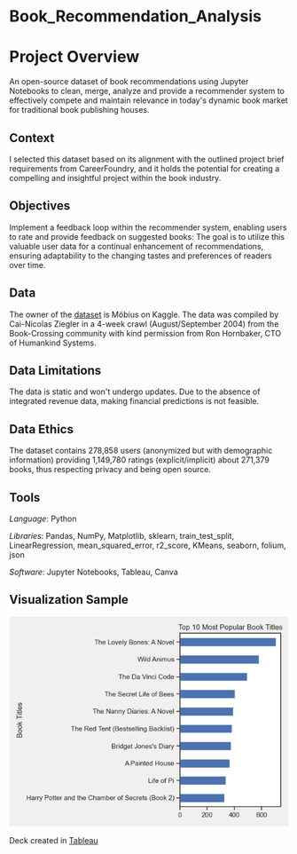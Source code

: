 # Book_Recommendation_Analysis

# Project Overview

An open-source dataset of book recommendations using Jupyter Notebooks to clean, merge, analyze and provide a recommender system to effectively compete and maintain relevance in today's dynamic book market for traditional book publishing houses.

## Context

I selected this dataset based on its alignment with the outlined project brief requirements from CareerFoundry, and it holds the potential for creating a compelling and insightful project within the book industry.

## Objectives

Implement a feedback loop within the recommender system, enabling users to rate and provide feedback on suggested books: The goal is to utilize this valuable user data for a continual enhancement of recommendations, ensuring adaptability to the changing tastes and preferences of readers over time.

## Data

The owner of the [dataset]( https://www.kaggle.com/datasets/arashnic/book-recommendation-dataset) is Möbius on Kaggle.
The data was compiled by Cai-Nicolas Ziegler in a 4-week crawl (August/September 2004) from the Book-Crossing community with kind permission from Ron Hornbaker, CTO of Humankind Systems.

## Data Limitations

The data is static and won't undergo updates. Due to the absence of integrated revenue data, making financial predictions is not feasible.

## Data Ethics

The dataset contains 278,858 users (anonymized but with demographic information) providing 1,149,780 ratings (explicit/implicit) about 271,379 books, thus respecting privacy and being open source.

## Tools

_Language_: Python

_Libraries_: Pandas, NumPy, Matplotlib, sklearn, train_test_split, LinearRegression, mean_squared_error, r2_score, KMeans, seaborn, folium, json

_Software_: Jupyter Notebooks, Tableau, Canva

## Visualization Sample

![image]( https://github.com/gsmgla/Book_Recommendation_Analysis/blob/main/04%20Visualizations/popular_titles_barchart.png)

Deck created in [Tableau](https://public.tableau.com/app/profile/greta.lawani/viz/3_10RockbusterStealthLLC/RockbusterCompetitivenessAnalysis)
